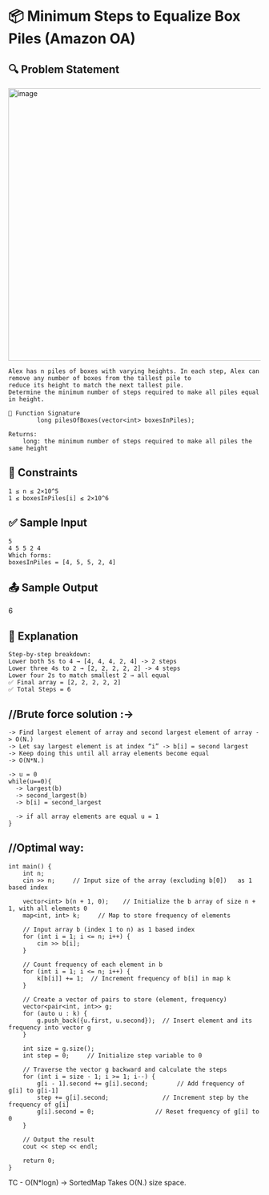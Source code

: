 # 📦 Minimum Steps to Equalize Box Piles (Amazon OA)
## 🔍 Problem Statement

<img width="840" height="545" alt="image" src="https://github.com/user-attachments/assets/d8356c53-48f8-44fa-a669-cde14e628735" />

```
Alex has n piles of boxes with varying heights. In each step, Alex can remove any number of boxes from the tallest pile to
reduce its height to match the next tallest pile.
Determine the minimum number of steps required to make all piles equal in height.

🧾 Function Signature
        long pilesOfBoxes(vector<int> boxesInPiles);

Returns:
    long: the minimum number of steps required to make all piles the same height
```
## 📘 Constraints
```
1 ≤ n ≤ 2×10^5
1 ≤ boxesInPiles[i] ≤ 2×10^6
```
 
## ✅ Sample Input
```
5
4 5 5 2 4
Which forms:
boxesInPiles = [4, 5, 5, 2, 4]
```
## 📤 Sample Output
6
## 🧾 Explanation
```
Step-by-step breakdown:
Lower both 5s to 4 → [4, 4, 4, 2, 4] -> 2 steps
Lower three 4s to 2 → [2, 2, 2, 2, 2] -> 4 steps
Lower four 2s to match smallest 2 → all equal
✅ Final array = [2, 2, 2, 2, 2]
✅ Total Steps = 6
```
## //Brute force solution :-> 
```
-> Find largest element of array and second largest element of array -> O(N.) 
-> Let say largest element is at index “i” -> b[i] = second largest 
-> Keep doing this until all array elements become equal 
-> O(N*N.)  

-> u = 0
while(u==0){
  -> largest(b) 
  -> second_largest(b) 
  -> b[i] = second_largest 

  -> if all array elements are equal u = 1  
}
```
## //Optimal way:
```
int main() {
    int n;
    cin >> n;     // Input size of the array (excluding b[0])   as 1 based index
    
    vector<int> b(n + 1, 0);    // Initialize the b array of size n + 1, with all elements 0
    map<int, int> k;     // Map to store frequency of elements

    // Input array b (index 1 to n) as 1 based index
    for (int i = 1; i <= n; i++) {
        cin >> b[i];  
    }

    // Count frequency of each element in b
    for (int i = 1; i <= n; i++) {
        k[b[i]] += 1;  // Increment frequency of b[i] in map k
    }

    // Create a vector of pairs to store (element, frequency)
    vector<pair<int, int>> g;
    for (auto u : k) {
        g.push_back({u.first, u.second});  // Insert element and its frequency into vector g
    }

    int size = g.size();
    int step = 0;     // Initialize step variable to 0

    // Traverse the vector g backward and calculate the steps
    for (int i = size - 1; i >= 1; i--) {
        g[i - 1].second += g[i].second;        // Add frequency of g[i] to g[i-1]
        step += g[i].second;               // Increment step by the frequency of g[i]
        g[i].second = 0;                 // Reset frequency of g[i] to 0
    }

    // Output the result
    cout << step << endl;

    return 0;
}
```

TC - O(N*logn) -> SortedMap 
Takes O(N.) size space. 





